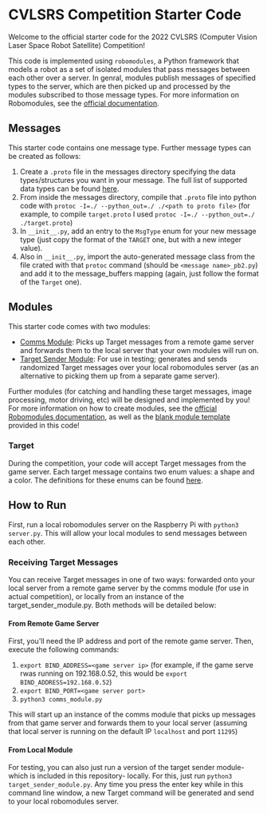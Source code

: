 # CVLSRS Competition Starter Code

Welcome to the official starter code for the 2022 CVLSRS (Computer Vision Laser Space Robot Satellite) Competition!

This code is implemented using `robomodules`, a Python framework that models a robot as a set of isolated modules that pass messages between each other over a server. In genral, modules publish messages of specified types to the server, which are then picked up and processed by the modules subscribed to those message types. For more information on Robomodules, see the [official documentation](https://github.com/HarvardURC/robomodules#robomodules).

## Messages

This starter code contains one message type. Further message types can be created as follows:

1. Create a `.proto` file in the messages directory specifying the data types/structures you want in your message. The full list of supported data types can be found [here](https://developers.google.com/protocol-buffers/docs/reference/proto2-spec).
2. From inside the messages directory, compile that `.proto` file into python code with `protoc -I=./ --python_out=./ ./<path to proto file>` (for example, to compile `target.proto` I used `protoc -I=./ --python_out=./ ./target.proto`)
3. In `__init__.py`, add an entry to the `MsgType` enum for your new message type (just copy the format of the `TARGET` one, but with a new integer value).
4. Also in `__init__.py`, import the auto-generated message class from the file crated with that `protoc` command (should be `<message name>_pb2.py`) and add it to the message_buffers mapping (again, just follow the format of the `Target` one).

## Modules

This starter code comes with two modules:

* [Comms Module](comms_module.py): Picks up Target messages from a remote game server and forwards them to the local server that your own modules will run on.
* [Target Sender Module](target_sender_module.py): For use in testing; generates and sends randomized Target messages over your local robomodules server (as an alternative to picking them up from a separate game server).

Further modules (for catching and handling these target messages, image processing, motor driving, etc) will be designed and implemented by you! For more information on how to create modules, see the [official Robomodules documentation](https://github.com/HarvardURC/robomodules#mocksensormodulepy), as well as the [blank module template](blank_module.py) provided in this code!

### Target

During the competition, your code will accept Target messages from the game server. Each target message contains two enum values: a shape and a color. The definitions for these enums can be found [here](messages/target.proto).

## How to Run

First, run a local robomodules server on the Raspberry Pi with `python3 server.py`. This will allow your local modules to send messages between each other.

### Receiving Target Messages

You can receive Target messages in one of two ways: forwarded onto your local server from a remote game server by the comms module (for use in actual competition), or locally from an instance of the target_sender_module.py. Both methods will be detailed below:

#### From Remote Game Server

First, you'll need the IP address and port of the remote game server. Then, execute the following commands:

1. `export BIND_ADDRESS=<game server ip>` (for example, if the game serve rwas running on 192.168.0.52, this would be `export BIND_ADDRESS=192.168.0.52`)
2. `export BIND_PORT=<game server port>`
3. `python3 comms_module.py`

This will start up an instance of the comms module that picks up messages from that game server and forwards them to your local server (assuming that local server is running on the default IP `localhost` and port `11295`)

#### From Local Module

For testing, you can also just run a version of the target sender module- which is included in this repository- locally. For this, just run `python3 target_sender_module.py`. Any time you press the enter key while in this command line window, a new Target command will be generated and send to your local robomodules server.